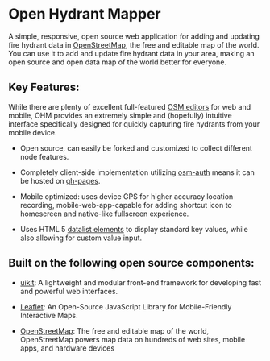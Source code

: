 # Open Hydrant Mapper
A simple, responsive, open source web application for adding and updating fire hydrant data in [OpenStreetMap](openstreetmap.org), the free and editable map of the world. You can use it to add and update fire hydrant data in your area, making an open source and open data map of the world better for everyone.

## Key Features:

While there are plenty of excellent full-featured [OSM editors](http://wiki.openstreetmap.org/wiki/Editing) for web and mobile, OHM provides an extremely simple and (hopefully) intuitive interface specifically designed for quickly capturing fire hydrants from your mobile device.

* Open source, can easily be forked and customized to collect different node features.

* Completely client-side implementation utilizing [osm-auth](https://github.com/osmlab/osm-auth) means it can be hosted on [gh-pages](https://pages.github.com/).

* Mobile optimized: uses device GPS for higher accuracy location recording, mobile-web-app-capable for adding shortcut icon to homescreen and native-like fullscreen experience.

* Uses HTML 5 [datalist elements](https://developer.mozilla.org/en-US/docs/Web/HTML/Element/datalist) to display standard key values, while also allowing for custom value input.

## Built on the following open source components:

* [uikit](http://getuikit.com/): A lightweight and modular front-end framework for developing fast and powerful web interfaces.

* [Leaflet](http://leafletjs.com/): An Open-Source JavaScript Library for Mobile-Friendly Interactive Maps.

* [OpenStreetMap](http://www.openstreetmap.org/): The free and editable map of the world, OpenStreetMap powers map data on hundreds of web sites, mobile apps, and hardware devices
